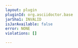 ```yaml
---
layout: plugin
pluginId: org.asciidoctor.base
jarSha1: INVALID
isJarAvailable: false
error: NONE
violations: []

---
```

